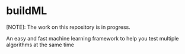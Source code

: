# buildML
[NOTE]: The work on this repository is in progress.

An easy and fast machine learning framework to help you test multiple algorithms at the same time 
